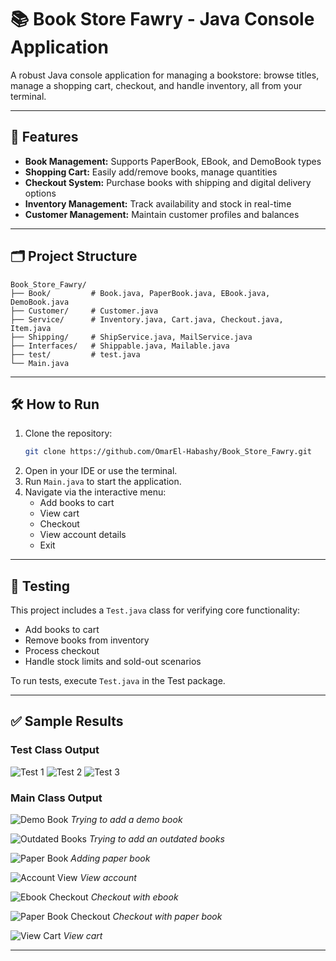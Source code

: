

# 📚 Book Store Fawry - Java Console Application

A robust Java console application for managing a bookstore: browse titles, manage a shopping cart, checkout, and handle inventory, all from your terminal.

---

## 🚀 Features

- **Book Management:** Supports PaperBook, EBook, and DemoBook types
- **Shopping Cart:** Easily add/remove books, manage quantities
- **Checkout System:** Purchase books with shipping and digital delivery options
- **Inventory Management:** Track availability and stock in real-time
- **Customer Management:** Maintain customer profiles and balances

---


## 🗂️ Project Structure

```
Book_Store_Fawry/
├── Book/         # Book.java, PaperBook.java, EBook.java, DemoBook.java
├── Customer/     # Customer.java
├── Service/      # Inventory.java, Cart.java, Checkout.java, Item.java
├── Shipping/     # ShipService.java, MailService.java
├── Interfaces/   # Shippable.java, Mailable.java
├── test/         # test.java
└── Main.java
```

---


## 🛠️ How to Run

1. Clone the repository:
   ```sh
   git clone https://github.com/OmarEl-Habashy/Book_Store_Fawry.git
   ```
2. Open in your IDE or use the terminal.
3. Run `Main.java` to start the application.
4. Navigate via the interactive menu:
   - Add books to cart
   - View cart
   - Checkout
   - View account details
   - Exit

---

## 🧪 Testing

This project includes a `Test.java` class for verifying core functionality:

- Add books to cart
- Remove books from inventory
- Process checkout
- Handle stock limits and sold-out scenarios

To run tests, execute `Test.java` in the Test package.

---

## ✅ Sample Results

### Test Class Output
![Test 1](https://github.com/user-attachments/assets/469dddf7-37ff-49b7-8f28-93a1f6c7758d)
![Test 2](https://github.com/user-attachments/assets/24d8f8ce-9c31-4782-9b14-afa380ee352a)
![Test 3](https://github.com/user-attachments/assets/2833c394-f66b-4ff8-9c91-2b11017de7ee)

### Main Class Output
![Demo Book](https://github.com/user-attachments/assets/b4f88738-bbae-4cc8-a30d-20d987320ed9)
_Trying to add a demo book_

![Outdated Books](https://github.com/user-attachments/assets/01941e92-a858-41c3-bab0-acdaeaf1cb66)
_Trying to add an outdated books_

![Paper Book](https://github.com/user-attachments/assets/ac25a8b9-a1b5-46fb-95d3-233280da3cd4)
_Adding paper book_

![Account View](https://github.com/user-attachments/assets/7c7fb6fd-5e20-450f-81b1-b8ab854e1b71)
_View account_

![Ebook Checkout](https://github.com/user-attachments/assets/01dcf381-9984-47f8-8b6f-96f0de504a76)
_Checkout with ebook_

![Paper Book Checkout](https://github.com/user-attachments/assets/16666985-5058-4485-b5c6-db62f0c09627)
_Checkout with paper book_

![View Cart](https://github.com/user-attachments/assets/dfd0a480-fd1f-4f81-aaef-8c92808842db)
_View cart_

---

